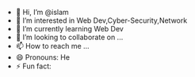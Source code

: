 - 👋 Hi, I’m @islam
- 👀 I’m interested in Web Dev,Cyber-Security,Network
- 🌱 I’m currently learning Web Dev 
- 💞️ I’m looking to collaborate on ...
- 📫 How to reach me ...
- 😄 Pronouns: He
- ⚡ Fun fact: 

<!---
islam00006/islam00006 is a ✨ special ✨ repository because its `README.md` (this file) appears on your GitHub profile.
You can click the Preview link to take a look at your changes.
--->
